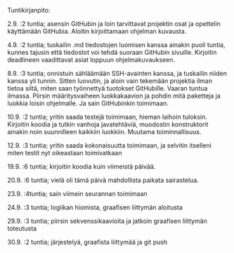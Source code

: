 Tuntikirjanpito:

2.9. :2 tuntia; asensin GitHubin ja loin tarvittavat projektin osat ja opettelin käyttämään GitHubia. 
Aloitin kirjoittamaan ohjelman kuvausta.

4.9. :2 tuntia; tuskailin .md tiedostojen luomisen kanssa ainakin puoli tuntia, kunnes tajusin että tiedostot voi tehdä 
suoraan GitHubin sivuille. Kirjoitin deadlineen vaadittavat asiat loppuun ohjelmakuvaukseen.

8.9. :3 tuntia; onnistuin sähläämään SSH-avainten kanssa, ja tuskailin niiden kanssa yli tunnin. Sitten luovutin, ja aloin vain tekemään projektia ilman tietoa siitä, miten saan työnnettyä tuotokset GitHubille. Vaaran tuntua ilmassa. Piirsin määritysvaiheen luokkakaavion ja pohdin mitä paketteja ja luokkia loisin ohjelmalle. Ja sain GitHubinkin toimimaan.

10.9. :2 tuntia; yritin saada testejä toimimaan, hieman laihoin tuloksin. Kirjoitin koodia ja tutkin vanhoja javatehtäviä, muodostin konstruktorit ainakin noin suunnilleen kaikkiin luokkiin. Muutama toiminnallisuus.

12.9. :3 tuntia; yritin saada kokonaisuutta toimimaan, ja selvitin itselleni miten testit nyt oikeastaan toimivatkaan

19.9. :6 tuntia; kirjoitin koodia kuin viimeistä päivää.

20.9. :6 tuntia; vielä oli tämä päivä mahdollista paikata sairastelua.

23.9. :4tuntia; sain viimein seurannan toimimaan

24.9. :3 tuntia; logiikan hiomista, graafisen liittymän aloitusta

29.9. :3 tuntia; piirsin sekvenssikaavioita ja jatkoin graafisen liittymän toteutusta

30.9. :2 tuntia; järjestelyä, graafista liittymää ja git push

